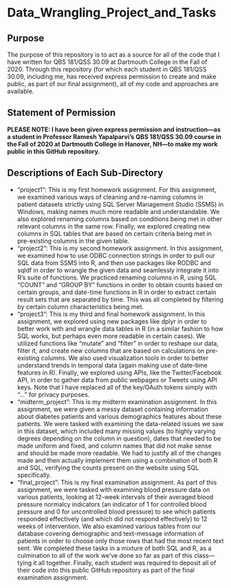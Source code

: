# Data_Wrangling_Project_and_Tasks

## Purpose

The purpose of this repository is to act as a source for all of the code that I have written for QBS 181/QSS 30.09 at Dartmouth College in the Fall of 2020. Through this repository (for which each student in QBS 181/QSS 30.09, including me, has received express permission to create and make public, as part of our final assignment), all of my code and approaches are available. 

## Statement of Permission

**PLEASE NOTE: I have been given express permission and instruction—as a student in Professor Ramesh Yapalparvi’s QBS 181/QSS 30.09 course in the Fall of 2020 at Dartmouth College in Hanover, NH—to make my work public in this GitHub repository.**

## Descriptions of Each Sub-Directory

- “project1”: This is my first homework assignment. For this assignment, we examined various ways of cleaning and re-naming columns in patient datasets strictly using SQL Server Management Studio (SSMS) in Windows, making names much more readable and understandable. We also explored renaming columns based on conditions being met in other relevant columns in the same row. Finally, we explored creating new columns in SQL tables that are based on certain criteria being met in pre-existing columns in the given table. 
- “project2”: This is my second homework assignment. In this assignment, we examined how to use ODBC connection strings in order to pull our SQL data from SSMS into R, and then use packages like RODBC and sqldf in order to wrangle the given data and seamlessly integrate it into R’s suite of functions. We practiced renaming columns in R, using SQL “COUNT” and “GROUP BY” functions in order to obtain counts based on certain groups, and date-time functions in R in order to extract certain result sets that are separated by time. This was all completed by filtering by certain column characteristics being met.  
- “project3”: This is my third and final homework assignment. In this assignment, we explored using new packages like dplyr in order to better work with and wrangle data tables in R (in a similar fashion to how SQL works, but perhaps even more readable in certain cases). We utilized functions like “mutate” and “filter” in order to reshape our data, filter it, and create new columns that are based on calculations on pre-existing columns. We also used visualization tools in order to better understand trends in temporal data (again making use of date-time features in R). Finally, we explored using APIs, like the Twitter/Facebook API, in order to gather data from public webpages or Tweets using API keys. Note that I have replaced all of the key/OAuth tokens simply with “…” for privacy purposes. 
- “midterm_project”: This is my midterm examination assignment. In this assignment, we were given a messy dataset containing information about diabetes patients and various demographics features about these patients. We were tasked with examining the data-related issues we saw in this dataset, which included many missing values (to highly varying degrees depending on the column in question), dates that needed to be made uniform and fixed, and column names that did not make sense and should be made more readable. We had to justify all of the changes made and then actually implement them using a combination of both R and SQL, verifying the counts present on the website using SQL specifically.  
- “final_project”: This is my final examination assignment. As part of this assignment, we were tasked with examining blood pressure data on various patients, looking at 12-week intervals of their averaged blood pressure normalcy indicators (an indicator of 1 for controlled blood pressure and 0 for uncontrolled blood pressure) to see which patients responded effectively (and which did not respond effectively) to 12 weeks of intervention. We also examined various tables from our database covering demographic and text-message information of patients in order to choose only those rows that had the most recent text sent. We completed these tasks in a mixture of both SQL and R, as a culmination to all of the work we’ve done so far as part of this class—tying it all together. Finally, each student was required to deposit all of their code into this public GitHub repository as part of the final examination assignment.
